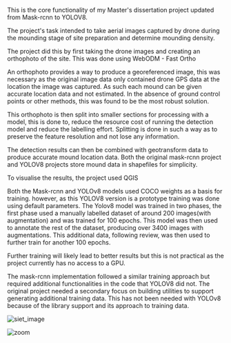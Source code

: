 This is the core functionality of my Master's dissertation project updated from Mask-rcnn to YOLOV8.

The project's task intended to take aerial images captured by drone during the mounding stage of site preparation and determine mounding density.

The project did this by first taking the drone images and creating an orthophoto of the site.
This was done using WebODM - Fast Ortho

An orthophoto provides a way to produce a georeferenced image, this was necessary as the original image data only contained drone GPS data at the location the image was captured.
As such each mound can be given accurate location data and not estimated. In the absence of ground control points or other methods, this was found to be the most robust solution. 

This orthophoto is then split into smaller sections for processing with a model, this is done to, reduce the resource cost of running the detection model and reduce the labelling effort.
Splitting is done in such a way as to preserve the feature resolution and not lose any information.

The detection results can then be combined with geotransform data to produce accurate mound location data. Both the original mask-rcnn project and YOLOV8 projects store mound data in shapefiles for simplicity.

To visualise the results, the project used QGIS

Both the Mask-rcnn and YOLOv8 models used COCO weights as a basis for training. however, as this YOLOV8 version is a prototype training was done using default parameters.
The Yolov8 model was trained in two phases, the first phase used a manually labelled dataset of around 200 images(with augmentation) and was trained for 100 epochs.
This model was then used to annotate the rest of the dataset, producing over 3400 images with augmentations.
This additional data, following review, was then used to further train for another 100 epochs.

Further training will likely lead to better results but this is not practical as the project currently has no access to a GPU.

The mask-rcnn implementation followed a similar training approach but required additional functionalities in the code that YOLOV8 did not.
The original project needed a secondary focus on building utilities to support generating additional training data. 
This has not been needed with YOLOv8 because of the library support and its approach to training data.


![siet_image](https://github.com/Jamie-38/MoundEstimation/assets/85198881/344196bd-e15e-4981-8838-592a609e5744)




![zoom](https://github.com/Jamie-38/MoundEstimation/assets/85198881/d7c9fd15-91b1-4caa-8c96-8d1c5f3aa8ce)
